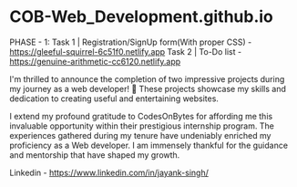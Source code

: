# COB-Web_Development.github.io

PHASE - 1: Task 1 | Registration/SignUp form(With proper CSS) - https://gleeful-squirrel-6c51f0.netlify.app
Task 2 | To-Do list - https://genuine-arithmetic-cc6120.netlify.app

I'm thrilled to announce the completion of two impressive projects during my journey as a web developer! 🎉 These projects showcase my skills and dedication to creating useful and entertaining websites.

I extend my profound gratitude to CodesOnBytes for affording me this invaluable opportunity within their prestigious internship program. The experiences gathered during my tenure have undeniably enriched my proficiency as a Web developer. I am immensely thankful for the guidance and mentorship that have shaped my growth.

Linkedin - https://www.linkedin.com/in/jayank-singh/
